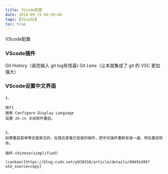 ```yaml
---
title: VScode配置
date: 2018-09-19 09:39:40
tags: [VScode]
toc: true
---
```


VScode配置

<!--more-->

### VScode插件

Git History（装完输入 git log有惊喜)
Git Lens（让本就集成了 git 的 VSC 更加强大）



### VScode设置中文界面

```
1、

按f1 
搜索 Configore Display Language 
设置 zh-cn 关闭软件重启。


2、
如果重启菜单等还是英文的，在商店查看已安装的插件，把中文插件重新安装一遍，然后重启软件。

插件-chinese(simplified)

(cankao)[https://blog.csdn.net/p930318/article/details/80491499?utm_source=copy]
```